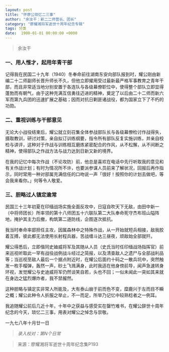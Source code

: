 ```yaml
---
layout: post
title: "怀廖公琐忆二三事"
author: "余汝干：新二二师营长、团长"
category: "廖耀湘将军逝世十周年纪念专辑"
tags: 分类
date:  1900-01-01 00:00:00 +0000
---
```

> 余汝干

### 一、用人惟才，起用年青干部

记得我在民国二十九年（1940）冬奉命前往湖南东安向部队报到时，耀公刚由新编二十二师副师长晋升师长不久，但他立即擢用受过最新最严格军事教育之青年干部，而且非常适当地分别安置于各连队与各级幕僚职位中，使得整个部队立即显得蓬勃而有朝气，由于这种充满互信勇往迈进的精神，奠定了以后由二十二师而新六军而第九兵团的迅速扩展之基础；因而对抗日剿匪诸战役，都为国家立下了不朽的功勋。

### 二、重视训练与干部意见

无论大小战役结束后，耀公就立刻召集全体参战部队长与各级幕僚检讨作战得失，摄取教训，研讨对策，亲自拟订训练纲要，指令所有部队反复实施训练，并亲自校检与讲评，这种对于作战与训练相互磨炼紧密配合的作风，从不松懈，从不间断之精神，使得部队之作战方法与战力达到日新又新的境界。

在我的记忆中每次作战（不论攻防）前，他总是喜欢在电话中先行听取我的意见和有关作战计划；有时为情况所不许，也要派参谋人员前来了解状况，回报后再作指示，同时常用一种对部属充满信任的口吻说一声「很好！按照你的计划去做吧，等会我来看你。」何等令人敬爱。

### 三、胆略过人镇定逾常

民国三十三年初夏在印缅战场实施全面反攻中，日寇自吹天下无敌，由田中新一（中将师团长）所率领的第十八师团五十六联队第二大队奉命死守杰布班山隘阵地，掩护其主力后撤，构筑第二道防线，企图逐次抵抗。

我当时奉命率部担任主攻，因属森林中之特殊作战，从一开始就短兵相接，敌我胶着互搏，彼此都无法使用长射程兵器，苦战缠斗达三昼夜，顽敌始全部就歼。

耀公得悉后，立即偕同史廸威将军及其随从人员（史氏当时任印缅战场指挥官）前来巡视听取此一罕有战役战例战斗经过之简报，以及清查敌人之遗尸与全部战利品等；当巡视至敌人最后一个据点附近时，在耀公后面约十码之一散兵坑中，突然触发一枚手榴弹，轰然一声，砂土飞溅满身，此时我适在他身傍前导，闻声急速转身环视，发觉耀公与史迪威将军仍然谈笑自若，头也不回；一似未闻此一突如其来就在身边之猛烈爆炸者，我不禁赧然。

这种胆略与镇定实非常人所能及，大有泰山崩于前而色不变，糜鹿兴于左而目不瞬之概；耀公此种令人折服之举止，不一而足，所举乃记忆中较熟稔者之一例耳。

我追随耀公前后几近十年，十年中之获益与感受实在罄竹难书，在耀公辞世十周年纪念的今天，琐忆二三事，用表对耀公之悼念与崇敬。

一九七八年十月廿一日

> *录入校对：第N个日常*


> 来源：廖耀湘将军逝世十周年纪念集P193